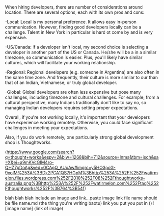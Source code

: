 When hiring developers, there are number of considerations around location. There are several options, each with its own pros and cons: 

-Local: Local is my personal preference. It allows easy in-person communication. However, finding good developers locally can be a challenge. Talent in New York in particular is hard ot come by and is very expensive. 

-US/Canada: If a developer isn't local, my second choice is selecting a developer in another part of the US or Canada. He/she will be a in a similar timezone, so communication is easier. Plus, you'll likely have similar cultures, which will facilitate your working relationship. 

-Regional: Regional developers (e.g. someone in Argentina) are also often in the same time zone. And frequently, their culture is more similar to our than that of an Indian, Vietnamese, or truly global developer.

-Global: Global developers are often less expensive but pose many challenges, including timezone and cultural challenges. For example, from a cultural perspective, many Indians traditionally don't like to say no, so managing Indian developers requires setting proper expectations. 

Overall, if you're not working locally, it's important that your developers have experience working remotely. Otherwise, you could face significant challenges in meeting your expectations. 

Also, if you do work remotely, one particularly strong global development shop is Thoughtworks. 

(https://www.google.com/search?q=thought+works&espv=2&biw=1268&bih=712&source=lnms&tbm=isch&sa=X&ei=a9mKVcGlM4ro-QHZ7pDoAg&ved=0CAgQ_AUoAw#imgrc=y5HO3pcG-9xolM%253A%3BDk2PCA1QS7HGpM%3Bhttp%253A%252F%252Fwatirmelon.files.wordpress.com%252F2010%252F08%252Fthoughtworks-australia.png%3Bhttp%253A%252F%252Fwatirmelon.com%252Ftag%252Fthoughtworks%252F%3B764%3B541)


blah blah blah include an image and link...paste image link file name should be file name.md (the thing you're writing baotu)
link you put you put in ()
![image name] (link of image)
